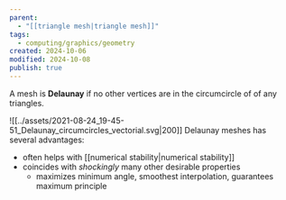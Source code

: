 ```yaml
---
parent:
  - "[[triangle mesh|triangle mesh]]"
tags:
  - computing/graphics/geometry
created: 2024-10-06
modified: 2024-10-08
publish: true
---
```

A mesh is **Delaunay** if no other vertices are in the circumcircle of of any triangles.

![[../assets/2021-08-24_19-45-51_Delaunay_circumcircles_vectorial.svg|200]]
Delaunay meshes has several advantages:
- often helps with [[numerical stability|numerical stability]]
- coincides with *shockingly* many other desirable properties
  - maximizes minimum angle, smoothest interpolation, guarantees maximum principle